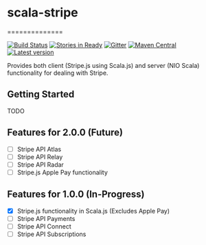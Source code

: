 # scala-stripe
==============

[![Build Status](https://travis-ci.org/outr/scala-stripe.svg?branch=master)](https://travis-ci.org/outr/scala-stripe)
[![Stories in Ready](https://badge.waffle.io/outr/scala-stripe.png?label=ready&title=Ready)](https://waffle.io/outr/scala-stripe)
[![Gitter](https://badges.gitter.im/Join%20Chat.svg)](https://gitter.im/outr/scala-stripe)
[![Maven Central](https://img.shields.io/maven-central/v/com.outr/scala-stripe-server_2.12.svg)](https://maven-badges.herokuapp.com/maven-central/com.outr/scala-stripe-server_2.12)
[![Latest version](https://index.scala-lang.org/com.outr/scala-stripe/scala-stripe-server/latest.svg)](https://index.scala-lang.org/com.outr/scala-stripe/scala-stripe-server)

Provides both client (Stripe.js using Scala.js) and server (NIO Scala) functionality for dealing with Stripe.

## Getting Started

TODO

## Features for 2.0.0 (Future)

* [ ] Stripe API Atlas
* [ ] Stripe API Relay
* [ ] Stripe API Radar
* [ ] Stripe.js Apple Pay functionality

## Features for 1.0.0 (In-Progress)

* [X] Stripe.js functionality in Scala.js (Excludes Apple Pay)
* [ ] Stripe API Payments
* [ ] Stripe API Connect
* [ ] Stripe API Subscriptions